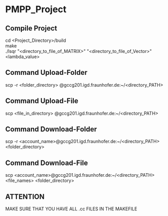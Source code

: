 # PMPP_Project

## Compile Project
cd <Project_Directory>/build <br />
make <br />
./lsqr "<directory_to_file_of_MATRIX>" "<directory_to_file_of_Vector>" <lambda_value> <br />

## Command Upload-Folder
scp -r <folder_directory> <account>@gccg201.igd.fraunhofer.de:~/<directory_PATH>

## Command Upload-File
scp <file_in_directory> <account>@gccg201.igd.fraunhofer.de:~/<directory_PATH>

## Command Download-Folder
scp -r <account_name>@gccg201.igd.fraunhofer.de:~/<directory_PATH> <folder_directory> 

## Command Download-File
scp <account_name>@gccg201.igd.fraunhofer.de:~/<directory_PATH> <file_names> <folder_directory>

## ATTENTION 
MAKE SURE THAT YOU HAVE ALL .cc FILES IN THE MAKEFILE